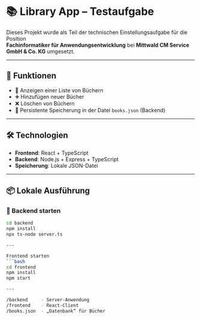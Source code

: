 # 📚 Library App – Testaufgabe

Dieses Projekt wurde als Teil der technischen Einstellungsaufgabe für die Position  
**Fachinformatiker für Anwendungsentwicklung** bei **Mittwald CM Service GmbH & Co. KG** umgesetzt.

---

## 🚀 Funktionen

- 📖 Anzeigen einer Liste von Büchern
- ➕ Hinzufügen neuer Bücher
- ❌ Löschen von Büchern
- 💾 Persistente Speicherung in der Datei `books.json` (Backend)

---

## 🛠 Technologien

- **Frontend**: React + TypeScript
- **Backend**: Node.js + Express + TypeScript
- **Speicherung**: Lokale JSON-Datei

---

## 📦 Lokale Ausführung

### 🔧 Backend starten
```bash
cd backend
npm install
npx ts-node server.ts

---

Frontend starten
```bash
cd frontend
npm install
npm start

---

/backend     - Server-Anwendung
/frontend    - React-Client
/books.json  - „Datenbank“ für Bücher


